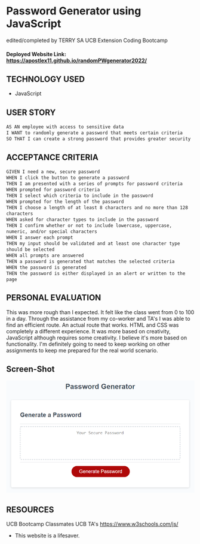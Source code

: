# Password Generator using JavaScript
edited/completed by TERRY SA
UCB Extension Coding Bootcamp
#### Deployed Website Link: https://apostlex11.github.io/randomPWgenerator2022/

## TECHNOLOGY USED
+ JavaScript

## USER STORY
```
AS AN employee with access to sensitive data
I WANT to randomly generate a password that meets certain criteria
SO THAT I can create a strong password that provides greater security
```
## ACCEPTANCE CRITERIA
```
GIVEN I need a new, secure password
WHEN I click the button to generate a password
THEN I am presented with a series of prompts for password criteria
WHEN prompted for password criteria
THEN I select which criteria to include in the password
WHEN prompted for the length of the password
THEN I choose a length of at least 8 characters and no more than 128 characters
WHEN asked for character types to include in the password
THEN I confirm whether or not to include lowercase, uppercase, numeric, and/or special characters
WHEN I answer each prompt
THEN my input should be validated and at least one character type should be selected
WHEN all prompts are answered
THEN a password is generated that matches the selected criteria
WHEN the password is generated
THEN the password is either displayed in an alert or written to the page
```
## PERSONAL EVALUATION
This was more rough than I expected. It felt like the class went from 0 to 100 in a day. Through the assistance from my co-worker and TA's I was able to find an efficient route. An actual route that works. HTML and CSS was completely a different experience. It was more based on creativity, JavaScript although requires some creativity. I believe it's more based on functionality. I'm definitely going to need to keep working on other assignments to keep me prepared for the real world scenario. 

## Screen-Shot
![Deployed Site](https://github.com/apostlex11/randomPWgenerator2022/blob/main/Assets/site%20screenshot.png)

## RESOURCES
UCB Bootcamp Classmates
UCB TA's
https://www.w3schools.com/js/
+ This website is a lifesaver.

